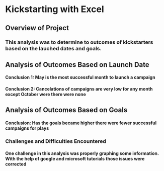 # Kickstarting with Excel

## Overview of Project

### This analysis was to determine to outcomes of kickstarters based on the lauched dates and goals. 

## Analysis of Outcomes Based on Launch Date
#### Conclusion 1: May is the most successful month to launch a campaign
#### Conclusion 2: Cancelations of campaigns are very low for any month except October were there were none
##### 


## Analysis of Outcomes Based on Goals
#### Conclusion: Has the goals became higher there were fewer successful campaigns for plays

### Challenges and Difficulties Encountered
#### One challenge in this analysis was properly graphing some information. With the help of google and microsoft tutorials those issues were corrected


